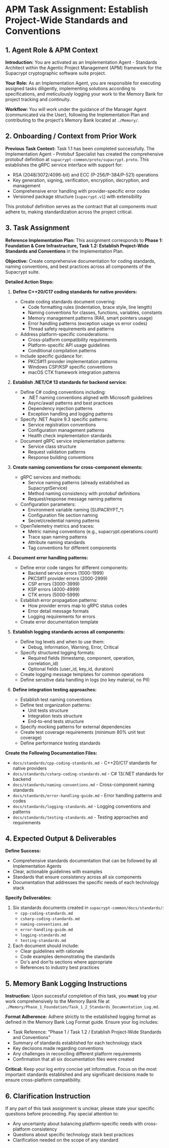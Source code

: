 # APM Task Assignment: Establish Project-Wide Standards and Conventions

## 1. Agent Role & APM Context

**Introduction:** You are activated as an Implementation Agent - Standards Architect within the Agentic Project Management (APM) framework for the Supacrypt cryptographic software suite project.

**Your Role:** As an Implementation Agent, you are responsible for executing assigned tasks diligently, implementing solutions according to specifications, and meticulously logging your work to the Memory Bank for project tracking and continuity.

**Workflow:** You will work under the guidance of the Manager Agent (communicated via the User), following the Implementation Plan and contributing to the project's Memory Bank located at `./Memory/`.

## 2. Onboarding / Context from Prior Work

**Previous Task Context:** Task 1.1 has been completed successfully. The Implementation Agent - Protobuf Specialist has created the comprehensive protobuf definition at `supacrypt-common/proto/supacrypt.proto`. This establishes the gRPC service interface with support for:
- RSA (2048/3072/4096-bit) and ECC (P-256/P-384/P-521) operations
- Key generation, signing, verification, encryption, decryption, and management
- Comprehensive error handling with provider-specific error codes
- Versioned package structure (`supacrypt.v1`) with extensibility

This protobuf definition serves as the contract that all components must adhere to, making standardization across the project critical.

## 3. Task Assignment

**Reference Implementation Plan:** This assignment corresponds to **Phase 1: Foundation & Core Infrastructure, Task 1.2: Establish Project-Wide Standards and Conventions** in the Implementation Plan.

**Objective:** Create comprehensive documentation for coding standards, naming conventions, and best practices across all components of the Supacrypt suite.

**Detailed Action Steps:**

1. **Define C++20/C17 coding standards for native providers:**
   - Create coding standards document covering:
     - Code formatting rules (indentation, brace style, line length)
     - Naming conventions for classes, functions, variables, constants
     - Memory management patterns (RAII, smart pointers usage)
     - Error handling patterns (exception usage vs error codes)
     - Thread safety requirements and patterns
   - Address platform-specific considerations:
     - Cross-platform compatibility requirements
     - Platform-specific API usage guidelines
     - Conditional compilation patterns
   - Include specific guidance for:
     - PKCS#11 provider implementation patterns
     - Windows CSP/KSP specific conventions
     - macOS CTK framework integration patterns

2. **Establish .NET/C# 13 standards for backend service:**
   - Define C# coding conventions including:
     - .NET naming conventions aligned with Microsoft guidelines
     - Async/await patterns and best practices
     - Dependency injection patterns
     - Exception handling and logging patterns
   - Specify .NET Aspire 9.3 specific patterns:
     - Service registration conventions
     - Configuration management patterns
     - Health check implementation standards
   - Document gRPC service implementation patterns:
     - Service class structure
     - Request validation patterns
     - Response building conventions

3. **Create naming conventions for cross-component elements:**
   - gRPC services and methods:
     - Service naming patterns (already established as SupacryptService)
     - Method naming consistency with protobuf definitions
     - Request/response message naming patterns
   - Configuration parameters:
     - Environment variable naming (SUPACRYPT_*)
     - Configuration file section naming
     - Secret/credential naming patterns
   - OpenTelemetry metrics and traces:
     - Metric naming conventions (e.g., supacrypt.operations.count)
     - Trace span naming patterns
     - Attribute naming standards
     - Tag conventions for different components

4. **Document error handling patterns:**
   - Define error code ranges for different components:
     - Backend service errors (1000-1999)
     - PKCS#11 provider errors (2000-2999)
     - CSP errors (3000-3999)
     - KSP errors (4000-4999)
     - CTK errors (5000-5999)
   - Establish error propagation patterns:
     - How provider errors map to gRPC status codes
     - Error detail message formats
     - Logging requirements for errors
   - Create error documentation template

5. **Establish logging standards across all components:**
   - Define log levels and when to use them:
     - Debug, Information, Warning, Error, Critical
   - Specify structured logging formats:
     - Required fields (timestamp, component, operation, correlation_id)
     - Optional fields (user_id, key_id, duration)
   - Create logging message templates for common operations
   - Define sensitive data handling in logs (no key material, no PII)

6. **Define integration testing approaches:**
   - Establish test naming conventions
   - Define test organization patterns:
     - Unit tests structure
     - Integration tests structure
     - End-to-end tests structure
   - Specify mocking patterns for external dependencies
   - Create test coverage requirements (minimum 80% unit test coverage)
   - Define performance testing standards

**Create the Following Documentation Files:**
- `docs/standards/cpp-coding-standards.md` - C++20/C17 standards for native providers
- `docs/standards/csharp-coding-standards.md` - C# 13/.NET standards for backend
- `docs/standards/naming-conventions.md` - Cross-component naming standards
- `docs/standards/error-handling-guide.md` - Error handling patterns and codes
- `docs/standards/logging-standards.md` - Logging conventions and patterns
- `docs/standards/testing-standards.md` - Testing approaches and requirements

## 4. Expected Output & Deliverables

**Define Success:**
- Comprehensive standards documentation that can be followed by all Implementation Agents
- Clear, actionable guidelines with examples
- Standards that ensure consistency across all six components
- Documentation that addresses the specific needs of each technology stack

**Specify Deliverables:**
1. Six standards documents created in `supacrypt-common/docs/standards/`:
   - `cpp-coding-standards.md`
   - `csharp-coding-standards.md`
   - `naming-conventions.md`
   - `error-handling-guide.md`
   - `logging-standards.md`
   - `testing-standards.md`
2. Each document should include:
   - Clear guidelines with rationale
   - Code examples demonstrating the standards
   - Do's and don'ts sections where appropriate
   - References to industry best practices

## 5. Memory Bank Logging Instructions

**Instruction:** Upon successful completion of this task, you **must** log your work comprehensively to the Memory Bank file at `./Memory/Phase_1_Foundation/Task_1_2_Standards_Documentation_Log.md`.

**Format Adherence:** Adhere strictly to the established logging format as defined in the Memory Bank Log Format guide. Ensure your log includes:
- Task Reference: "Phase 1 / Task 1.2 / Establish Project-Wide Standards and Conventions"
- Summary of standards established for each technology stack
- Key decisions made regarding conventions
- Any challenges in reconciling different platform requirements
- Confirmation that all six documentation files were created

**Critical:** Keep your log entry concise yet informative. Focus on the most important standards established and any significant decisions made to ensure cross-platform compatibility.

## 6. Clarification Instruction

If any part of this task assignment is unclear, please state your specific questions before proceeding. Pay special attention to:
- Any uncertainty about balancing platform-specific needs with cross-platform consistency
- Questions about specific technology stack best practices
- Clarification needed on the scope of any standard